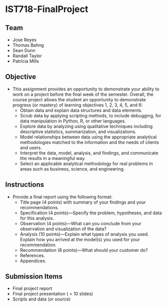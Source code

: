 # IST718-FinalProject

## Team
* Jose Reyes
* Thomas Bahng
* Sean Dunn
* Randall Taylor
* Patricia Mills

## Objective
* This assignment provides an opportunity to demonstrate your ability to work on a project before the final week of the semester. Overall, the course project allows the student an opportunity to demonstrate progress (or mastery) of learning objectives 1, 2, 3, 4, 5, and 6:
  * Obtain data and explain data structures and data elements.
  * Scrub data by applying scripting methods, to include debugging, for data manipulation in Python, R, or other languages.
  * Explore data by analyzing using qualitative techniques including descriptive statistics, summarization, and visualizations.
  * Model relationships between data using the appropriate analytical methodologies matched to the information and the needs of clients and users.
  * Interpret the data, model, analysis, and findings, and communicate the results in a meaningful way.
  * Select an applicable analytical methodology for real problems in areas such as business, science, and engineering.
## Instructions
* Provide a final report using the following format:
  * Title page (4 points) with summary of your findings and your recommendations.
  * Specification (4 points)—Specify the problem, hypotheses, and data for this analysis.
  * Observation (4 points)—What can you conclude from your observation and visualization of the data?
  * Analysis (10 points)—Explain what types of analysis you used. Explain how you arrived at the model(s) you used for your recommendation.
  * Recommendation (8 points)—What should your customer do?
  * References.
  * Appendices.

## Submission Items
* Final project report
* Final project presentation ( < 10 slides)
* Scripts and data (or source)
